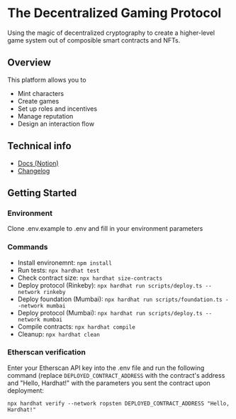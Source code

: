 # The Decentralized Gaming Protocol 

Using the magic of decentralized cryptography to create a higher-level game system out of composible smart contracts and NFTs.


## Overview

This platform allows you to

- Mint characters
- Create games
- Set up roles and incentives
- Manage reputation
- Design an interaction flow 


## Technical info

- [Docs (Notion)](https://www.notion.so/yourjustice/Smart-Contracts-b9b89738497647b4beb3c353284f49b1)
- [Changelog](https://github.com/YourJustice-Live/Excalibur/releases)

## Getting Started

### Environment

Clone .env.example to .env and fill in your environment parameters

### Commands

- Install environemnt: `npm install`
- Run tests: `npx hardhat test`
- Check contract size: `npx hardhat size-contracts`
- Deploy protocol (Rinkeby): `npx hardhat run scripts/deploy.ts --network rinkeby`
- Deploy foundation (Mumbai): `npx hardhat run scripts/foundation.ts --network mumbai`
- Deploy protocol (Mumbai): `npx hardhat run scripts/deploy.ts --network mumbai`
- Compile contracts: `npx hardhat compile`
- Cleanup: `npx hardhat clean`

### Etherscan verification

Enter your Etherscan API key into the .env file and run the following command 
(replace `DEPLOYED_CONTRACT_ADDRESS` with the contract's address and "Hello, Hardhat!" with the parameters you sent the contract upon deployment:

```shell
npx hardhat verify --network ropsten DEPLOYED_CONTRACT_ADDRESS "Hello, Hardhat!"
```
